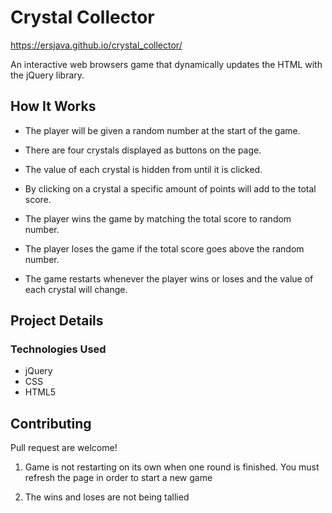 # Crystal Collector
https://ersjava.github.io/crystal_collector/

An interactive web browsers game that dynamically updates the HTML with the jQuery library.

## How It Works

* The player will be given a random number at the start of the game.

* There are four crystals displayed as buttons on the page.

* The value of each crystal is hidden from until it is clicked.

* By clicking on a crystal a specific amount of points will add to the total score.

* The player wins the game by matching the total score to random number. 

* The player loses the game if the total score goes above the random number.

* The game restarts whenever the player wins or loses and the value of each crystal will change.

## Project Details

### Technologies Used
* jQuery
* CSS
* HTML5

## Contributing
Pull request are welcome!

1. Game is not restarting on its own when one round is finished. You must refresh the page in order to start a new game

2. The wins and loses are not being tallied
